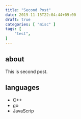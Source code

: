 ```yaml
---
title: "Second Post"
date: 2019-11-15T22:04:44+09:00
draft: true
categories: [ "misc" ]
tags: [
    "test",
]
---
```


## about
This is second post.

## languages

- C++
- go
- JavaScrip

